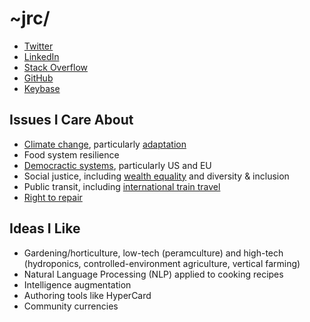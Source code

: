 # ~jrc/

* [Twitter](https://twitter.com/jrcplus)
* [LinkedIn](https://www.linkedin.com/in/johnrchang)
* [Stack Overflow](http://stackoverflow.com/users/594211/jrc)
* [GitHub](https://github.com/jrc)
* [Keybase](https://keybase.io/jrc)


## Issues I Care About

* [Climate change](https://350.org/), particularly [adaptation](https://www.collapselabs.org/)
* Food system resilience
* [Democractic systems](https://simonandschusterpublishing.com/why-were-polarized/), particularly US and EU
* Social justice, including [wealth equality](https://medium.com/@AnandWrites/the-thriving-world-the-wilting-world-and-you-209ffc24ab90) and diversity & inclusion
* Public transit, including [international train travel](https://back-on-track.eu/)
* [Right to repair](https://repair.eu/)

## Ideas I Like

* Gardening/horticulture, low-tech (peramculture) and high-tech (hydroponics, controlled-environment agriculture, vertical farming)
* Natural Language Processing (NLP) applied to cooking recipes
* Intelligence augmentation
* Authoring tools like HyperCard
* Community currencies
